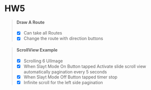 # HW5

> #### Draw A Route
>
>  - [x] Can take all Routes 
>  - [x] Change the route with direction buttons
>



> #### ScrollView Example
>
> - [x] Scrolling 6 UIImage
> - [x] When Slayt Mode On Button tapped Activate slide scroll view automatically pagination every 5 seconds
> - [x] When Slayt Mode Off Button tapped timer stop
> - [x] Infinite scroll for the left side pagination
>

